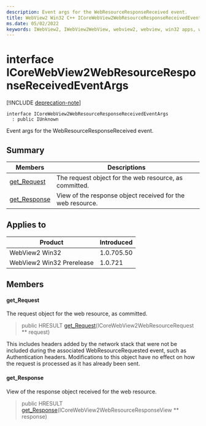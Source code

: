 ```yaml
---
description: Event args for the WebResourceResponseReceived event.
title: WebView2 Win32 C++ ICoreWebView2WebResourceResponseReceivedEventArgs
ms.date: 05/02/2022
keywords: IWebView2, IWebView2WebView, webview2, webview, win32 apps, win32, edge, ICoreWebView2, ICoreWebView2Controller, browser control, edge html, ICoreWebView2WebResourceResponseReceivedEventArgs
---
```


# interface ICoreWebView2WebResourceResponseReceivedEventArgs

[!INCLUDE [deprecation-note](../includes/deprecation-note.md)]

```
interface ICoreWebView2WebResourceResponseReceivedEventArgs
  : public IUnknown
```

Event args for the WebResourceResponseReceived event.

## Summary

 Members                        | Descriptions
--------------------------------|---------------------------------------------
[get_Request](#get_request) | The request object for the web resource, as committed.
[get_Response](#get_response) | View of the response object received for the web resource.

## Applies to

Product                         | Introduced
--------------------------------|---------------------------------------------
WebView2 Win32            |    1.0.705.50
WebView2 Win32 Prerelease |    1.0.721

## Members

#### get_Request

The request object for the web resource, as committed.

> public HRESULT [get_Request](#get_request)(ICoreWebView2WebResourceRequest ** request)

This includes headers added by the network stack that were not be included during the associated WebResourceRequested event, such as Authentication headers. Modifications to this object have no effect on how the request is processed as it has already been sent.

#### get_Response

View of the response object received for the web resource.

> public HRESULT [get_Response](#get_response)(ICoreWebView2WebResourceResponseView ** response)

